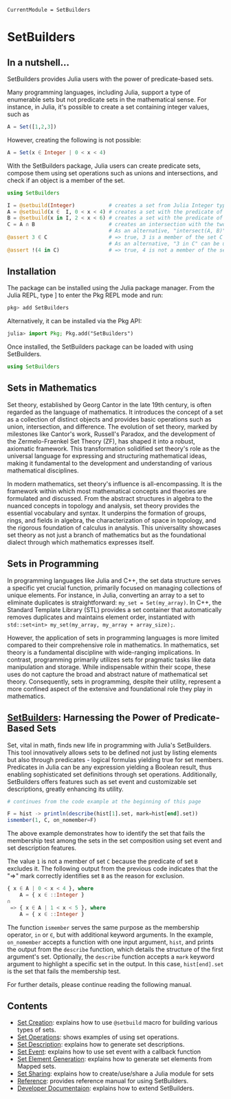 ```@meta
CurrentModule = SetBuilders
```

# SetBuilders

## In a nutshell...

SetBuilders provides Julia users with the power of predicate-based sets.

Many programming languages, including Julia, support a type of enumerable
sets but not predicate sets in the mathematical sense. For instance,
in Julia, it's possible to create a set containing integer values, such as

```julia
A = Set([1,2,3])
```
However, creating the following is not possible:

```julia
A = Set(x ∈ Integer | 0 < x < 4)
```

With the SetBuilders package, Julia users can create predicate sets, compose
them using set operations such as unions and intersections, and check if an
object is a member of the set.

```julia
using SetBuilders

I = @setbuild(Integer)           # creates a set from Julia Integer type
A = @setbuild(x ∈  I, 0 < x < 4) # creates a set with the predicate of "0 < x < 4"
B = @setbuild(x in I, 2 < x < 6) # creates a set with the predicate of "2 < x < 6"
C = A ∩ B                        # creates an intersection with the two sets
                                 # As an alternative, "intersect(A, B)" can be used
@assert 3 ∈ C                    # => true, 3 is a member of the set C
                                 # As an alternative, "3 in C" can be used
@assert !(4 in C)                # => true, 4 is not a member of the set C
```

## Installation

The package can be installed using the Julia package manager. From the Julia
REPL, type ] to enter the Pkg REPL mode and run:

```julia
pkg> add SetBuilders
```
Alternatively, it can be installed via the Pkg API:

```julia
julia> import Pkg; Pkg.add("SetBuilders")
```

Once installed, the SetBuilders package can be loaded with using SetBuilders.

```julia
using SetBuilders
```

## Sets in Mathematics

Set theory, established by Georg Cantor in the late 19th century, is often
regarded as the language of mathematics. It introduces the concept of a set
as a collection of distinct objects and provides basic operations such as
union, intersection, and difference. The evolution of set theory, marked by
milestones like Cantor's work, Russell's Paradox, and the development of the
Zermelo-Fraenkel Set Theory (ZF), has shaped it into a robust, axiomatic
framework. This transformation solidified set theory's role as the universal
language for expressing and structuring mathematical ideas, making it
fundamental to the development and understanding of various mathematical
disciplines.

In modern mathematics, set theory's influence is all-encompassing. It is the
framework within which most mathematical concepts and theories are formulated
and discussed. From the abstract structures in algebra to the nuanced concepts
in topology and analysis, set theory provides the essential vocabulary and
syntax. It underpins the formation of groups, rings, and fields in algebra,
the characterization of space in topology, and the rigorous foundation of
calculus in analysis. This universality showcases set theory as not just
a branch of mathematics but as the foundational dialect through which
mathematics expresses itself.

## Sets in Programming

In programming languages like Julia and C++, the set data structure serves
a specific yet crucial function, primarily focused on managing collections
of unique elements. For instance, in Julia, converting an array to a set to
eliminate duplicates is straightforward: `my_set = Set(my_array)`. In C++,
the Standard Template Library (STL) provides a set container that
automatically removes duplicates and maintains element order, instantiated
with `std::set<int> my_set(my_array, my_array + array_size);`.

However, the application of sets in programming languages is more limited
compared to their comprehensive role in mathematics. In mathematics, set
theory is a fundamental discipline with wide-ranging implications. In
contrast, programming primarily utilizes sets for pragmatic tasks like data
manipulation and storage. While indispensable within their scope, these uses
do not capture the broad and abstract nature of mathematical set theory.
Consequently, sets in programming, despite their utility, represent a more
confined aspect of the extensive and foundational role they play in
mathematics.

## [SetBuilders](https://github.com/grnydawn/SetBuilders.jl): Harnessing the Power of Predicate-Based Sets

Set, vital in math, finds new life in programming with Julia's SetBuilders.
This tool innovatively allows sets to be defined not just by listing
elements but also through predicates - logical formulas yielding true for
set members. Predicates in Julia can be any expression yielding a Boolean
result, thus enabling sophisticated set definitions through set operations.
Additionally, SetBuilders offers features such as set event and
customizable set descriptions, greatly enhancing its utility.

```julia
# continues from the code example at the beginning of this page

F = hist -> println(describe(hist[1].set, mark=hist[end].set))
ismember(1, C, on_nomember=F)
```

The above example demonstrates how to identify the set that fails the
membership test among the sets in the set composition using set event and
set description features.

The value `1` is not a member of set `C` because the predicate of set `B`
excludes it. The following output from the previous code indicates that
the "=>" mark correctly identifies set `B` as the reason for exclusion.

```julia
{ x ∈ A | 0 < x < 4 }, where
    A = { x ∈ ::Integer }
∩
 => { x ∈ A | 1 < x < 5 }, where
    A = { x ∈ ::Integer }
```

The function `ismember` serves the same purpose as the membership operator,
`in` or `∈`, but with additional keyword arguments. In the example,
`on_nomember` accepts a function with one input argument, `hist`, and prints
the output from the `describe` function, which details the structure of the
first argument's set. Optionally, the `describe` function accepts a `mark`
keyword argument to highlight a specific set in the output. In this case,
`hist[end].set` is the set that fails the membership test.

For further details, please continue reading the following manual.

## Contents

* [Set Creation](@ref): explains how to use `@setbuild` macro for building various types of sets.
* [Set Operations](@ref): shows examples of using set operations.
* [Set Description](@ref): explains how to generate set descriptions.
* [Set Event](@ref): explains how to use set event with a callback function
* [Set Element Generation](@ref): explains how to generate set elements from Mapped sets.
* [Set Sharing](@ref): explains how to create/use/share a Julia module for sets
* [Reference](@ref): provides reference manual for using SetBuilders.
* [Developer Documentaion](@ref): explains how to extend SetBuilders.
